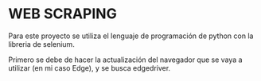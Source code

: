 # WEB SCRAPING

Para este proyecto se utiliza el lenguaje de programación de python con la libreria de selenium.

Primero se debe de hacer la actualización del navegador que se vaya a utilizar (en mi caso Edge), y se busca edgedriver.
